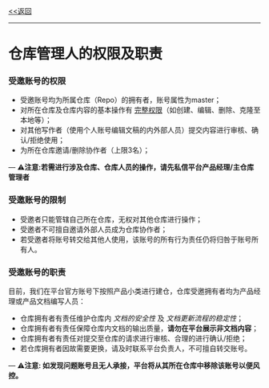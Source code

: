 [<<返回](https://leaishere.github.io/docs_new/_New/)

------

# 仓库管理人的权限及职责

### 受邀账号的权限

* 受邀账号均为所属仓库（Repo）的拥有者，账号属性为master；
* 对所在仓库及仓库内容的基本操作有 [完整权限](https://help.github.com/en/articles/permission-levels-for-a-user-account-repository)（如创建、编辑、删除、克隆至本地等）；
* 对其他写作者（使用个人账号编辑文稿的内外部人员）提交内容进行审核、确认/拒绝使用；
* 为所在仓库邀请/删除协作者（上限3名）；

— ⚠️**注意:若需进行涉及仓库、仓库人员的操作，请先私信平台产品经理/主仓库管理者**



### 受邀账号的限制

* 受邀者只能管辖自己所在仓库，无权对其他仓库进行操作；
* 受邀者不可擅自邀请外部人员成为仓库协作者；
* 若受邀者将账号转交给其他人使用，该账号的所有行为责任仍将归咎于账号所有人。



### 受邀账号的职责

目前，我们在平台官方账号下按照产品小类进行建仓，仓库受邀拥有者均为产品经理或产品文档编写人员：

* 仓库拥有者有责任维护仓库内 _文档的安全性_ 及 _文档更新流程的稳定性_；
* 仓库拥有者有责任保障仓库内文档的输出质量，**请勿在平台展示非文档内容**；
* 仓库拥有者有责任对提交至仓库的请求进行审核、合理的进行确认/拒绝；
* 若仓库拥有者因故需要更换，请及时联系平台负责人，不可擅自转交账号。

— ⚠️**注意: 如发现问题账号且无人承接，平台将从其所在仓库中移除该账号以便风控。**



